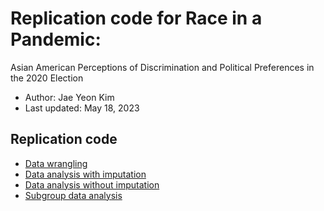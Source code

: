 # Replication code for Race in a Pandemic:
Asian American Perceptions of Discrimination and Political Preferences in the 2020 Election 

* Author: Jae Yeon Kim 
* Last updated: May 18, 2023

## Replication code 

- [Data wrangling](https://github.com/jaeyk/asa_panel_data/blob/main/code/01_data_munging.Rmd)
- [Data analysis with imputation](https://github.com/jaeyk/asa_panel_data/blob/main/code/02_desc_analysis_imputed.Rmd)
- [Data analysis without imputation](https://github.com/jaeyk/asa_panel_data/blob/main/code/02_desc_analysis_none.Rmd)
- [Subgroup data analysis](https://github.com/jaeyk/asa_panel_data/blob/main/code/02_desc_analysis_subgroup.Rmd)